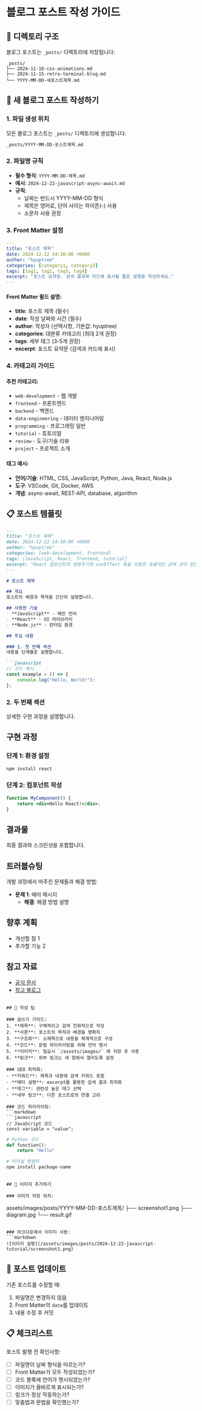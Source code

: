 # 블로그 포스트 작성 가이드

## 📁 디렉토리 구조

블로그 포스트는 `_posts/` 디렉토리에 저장됩니다:

```
_posts/
├── 2024-11-10-css-animations.md
├── 2024-11-15-retro-terminal-blog.md
└── YYYY-MM-DD-새포스트제목.md
```

## 📝 새 블로그 포스트 작성하기

### 1. 파일 생성 위치
모든 블로그 포스트는 `_posts/` 디렉토리에 생성합니다:

```bash
_posts/YYYY-MM-DD-포스트제목.md
```

### 2. 파일명 규칙
- **필수 형식**: `YYYY-MM-DD-제목.md`
- **예시**: `2024-12-22-javascript-async-await.md`
- **규칙**: 
  - 날짜는 반드시 YYYY-MM-DD 형식
  - 제목은 영어로, 단어 사이는 하이픈(-) 사용
  - 소문자 사용 권장

### 3. Front Matter 설정

```yaml
---
title: "포스트 제목"
date: 2024-12-22 14:30:00 +0900
author: "hyuptree"
categories: [category1, category2]
tags: [tag1, tag2, tag3, tag4]
excerpt: "포스트 요약문. 검색 결과와 카드에 표시될 짧은 설명을 작성하세요."
---
```

#### Front Matter 필드 설명:
- **title**: 포스트 제목 (필수)
- **date**: 작성 날짜와 시간 (필수)
- **author**: 작성자 (선택사항, 기본값: hyuptree)
- **categories**: 대분류 카테고리 (최대 2개 권장)
- **tags**: 세부 태그 (3-5개 권장)
- **excerpt**: 포스트 요약문 (검색과 카드에 표시)

### 4. 카테고리 가이드

#### 추천 카테고리:
- `web-development` - 웹 개발
- `frontend` - 프론트엔드
- `backend` - 백엔드
- `data-engineering` - 데이터 엔지니어링
- `programming` - 프로그래밍 일반
- `tutorial` - 튜토리얼
- `review` - 도구/기술 리뷰
- `project` - 프로젝트 소개

#### 태그 예시:
- **언어/기술**: HTML, CSS, JavaScript, Python, Java, React, Node.js
- **도구**: VSCode, Git, Docker, AWS
- **개념**: async-await, REST-API, database, algorithm

## 📋 포스트 템플릿

```markdown
---
title: "포스트 제목"
date: 2024-12-22 14:30:00 +0900
author: "hyuptree"
categories: [web-development, frontend]
tags: [JavaScript, React, frontend, tutorial]
excerpt: "React 컴포넌트의 생명주기와 useEffect 훅을 이용한 효율적인 상태 관리 방법을 알아봅시다."
---

# 포스트 제목

## 개요
포스트의 배경과 목적을 간단히 설명합니다.

## 사용한 기술
- **JavaScript** - 메인 언어
- **React** - UI 라이브러리
- **Node.js** - 런타임 환경

## 주요 내용

### 1. 첫 번째 섹션
내용을 단계별로 설명합니다.

```javascript
// 코드 예시
const example = () => {
    console.log("Hello, World!");
};
```

### 2. 두 번째 섹션
상세한 구현 과정을 설명합니다.

## 구현 과정

### 단계 1: 환경 설정
```bash
npm install react
```

### 단계 2: 컴포넌트 작성
```jsx
function MyComponent() {
    return <div>Hello React!</div>;
}
```

## 결과물
최종 결과와 스크린샷을 포함합니다.

## 트러블슈팅
개발 과정에서 마주친 문제들과 해결 방법:

- **문제 1**: 에러 메시지
  - **해결**: 해결 방법 설명

## 향후 계획
- 개선할 점 1
- 추가할 기능 2

## 참고 자료
- [공식 문서](https://reactjs.org/)
- [참고 블로그](https://example.com)
```

## 🎯 작성 팁

### 글쓰기 가이드:
1. **제목**: 구체적이고 검색 친화적으로 작성
2. **서론**: 포스트의 목적과 배경을 명확히
3. **구조화**: 소제목으로 내용을 체계적으로 구성
4. **코드**: 문법 하이라이팅을 위해 언어 명시
5. **이미지**: 필요시 `/assets/images/` 에 저장 후 사용
6. **링크**: 외부 링크는 새 창에서 열리도록 설정

### SEO 최적화:
- **키워드**: 제목과 내용에 검색 키워드 포함
- **메타 설명**: excerpt를 활용한 검색 결과 최적화
- **태그**: 관련성 높은 태그 선택
- **내부 링크**: 다른 포스트로의 연결 고려

### 코드 하이라이팅:
```markdown
```javascript
// JavaScript 코드
const variable = "value";
```

```python
# Python 코드
def function():
    return "Hello"
```

```bash
# 터미널 명령어
npm install package-name
```
```

## 📱 이미지 추가하기

### 이미지 저장 위치:
```
assets/images/posts/YYYY-MM-DD-포스트제목/
├── screenshot1.png
├── diagram.jpg
└── result.gif
```

### 마크다운에서 이미지 사용:
```markdown
![이미지 설명](/assets/images/posts/2024-12-22-javascript-tutorial/screenshot1.png)
```

## 🔄 포스트 업데이트

기존 포스트를 수정할 때:
1. 파일명은 변경하지 않음
2. Front Matter의 `date`를 업데이트
3. 내용 수정 후 커밋

## 📋 체크리스트

포스트 발행 전 확인사항:
- [ ] 파일명이 날짜 형식을 따르는가?
- [ ] Front Matter가 모두 작성되었는가?
- [ ] 코드 블록에 언어가 명시되었는가?
- [ ] 이미지가 올바르게 표시되는가?
- [ ] 링크가 정상 작동하는가?
- [ ] 맞춤법과 문법을 확인했는가? 